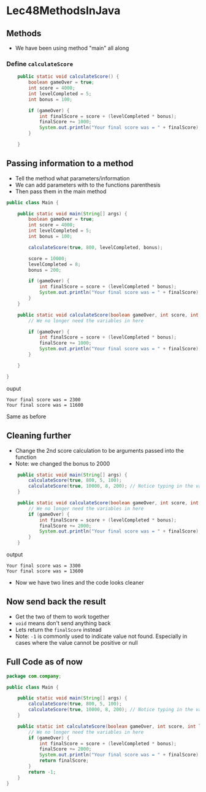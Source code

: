 # Lec48MethodsInJava

## Methods
* We have been using method "main" all along

### Define `calculateScore`
```java
    public static void calculateScore() {
        boolean gameOver = true;
        int score = 4000;
        int levelCompleted = 5;
        int bonus = 100;

        if (gameOver) {
            int finalScore = score + (levelCompleted * bonus);
            finalScore += 1000;
            System.out.println("Your final score was = " + finalScore);
        }

    }
```

## Passing information to a method
* Tell the method what parameters/information
* We can add parameters with to the functions parenthesis
* Then pass them in the main method

```java
public class Main {

    public static void main(String[] args) {
        boolean gameOver = true;
        int score = 4000;
        int levelCompleted = 5;
        int bonus = 100;

        calculateScore(true, 800, levelCompleted, bonus);

        score = 10000;
        levelCompleted = 8;
        bonus = 200;

        if (gameOver) {
            int finalScore = score + (levelCompleted * bonus);
            System.out.println("Your final score was = " + finalScore);
        }
    }

    public static void calculateScore(boolean gameOver, int score, int levelCompleted, int bonus) {
        // We no longer need the variables in here

        if (gameOver) {
            int finalScore = score + (levelCompleted * bonus);
            finalScore += 1000;
            System.out.println("Your final score was = " + finalScore);
        }

    }

}

```
ouput 
```
Your final score was = 2300
Your final score was = 11600
```
Same as before

## Cleaning further
* Change the 2nd score calculation to be arguments passed into the function
* Note: we changed the bonus to 2000

```java
    public static void main(String[] args) {
        calculateScore(true, 800, 5, 100);
        calculateScore(true, 10000, 8, 200); // Notice typing in the variables in directly
    }

    public static void calculateScore(boolean gameOver, int score, int levelCompleted, int bonus) {
        // We no longer need the variables in here
        if (gameOver) {
            int finalScore = score + (levelCompleted * bonus);
            finalScore += 2000;
            System.out.println("Your final score was = " + finalScore);
        }
    }
```

output
```
Your final score was = 3300
Your final score was = 13600
```

* Now we have two lines and the code looks cleaner

## Now send back the result
* Get the two of them to work together
* `void` means don't send anything back
* Lets return the `finalScore` instead
* Note: `-1` is commonly used to indicate value not found. Especially in cases where the value cannot be positive or null

## Full Code as of now
```java
package com.company;

public class Main {

    public static void main(String[] args) {
        calculateScore(true, 800, 5, 100);
        calculateScore(true, 10000, 8, 200); // Notice typing in the variables in directly
    }

    public static int calculateScore(boolean gameOver, int score, int levelCompleted, int bonus) {
        // We no longer need the variables in here
        if (gameOver) {
            int finalScore = score + (levelCompleted * bonus);
            finalScore += 2000;
            System.out.println("Your final score was = " + finalScore);
            return finalScore;
        }
        return -1;
    }
}
```

